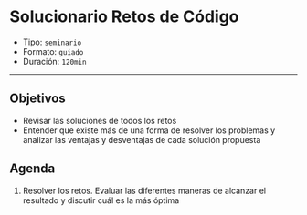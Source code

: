 # Solucionario Retos de Código

- Tipo: `seminario`
- Formato: `guiado`
- Duración: `120min`

***

## Objetivos

- Revisar las soluciones de todos los retos
- Entender que existe más de una forma de resolver los problemas y analizar las
  ventajas y desventajas de cada solución propuesta

## Agenda

1. Resolver los retos. Evaluar las diferentes maneras de alcanzar el resultado
   y discutir cuál es la más óptima
